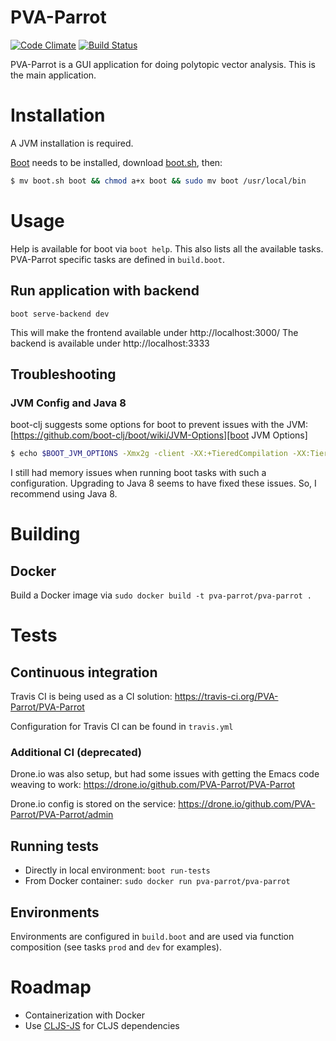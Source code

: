 # PVA-Parrot
[![Code Climate](https://codeclimate.com/github/PVA-Parrot/PVA-Parrot/badges/gpa.svg)](https://codeclimate.com/github/PVA-Parrot/PVA-Parrot)
[![Build Status](https://travis-ci.org/PVA-Parrot/PVA-Parrot.svg?branch=master)](https://travis-ci.org/PVA-Parrot/PVA-Parrot)


PVA-Parrot is a GUI application for doing polytopic vector analysis. This is the
main application.

# Installation
A JVM installation is required.

[Boot][1] needs to be installed, download [boot.sh][2], then:

``` sh
$ mv boot.sh boot && chmod a+x boot && sudo mv boot /usr/local/bin
```

# Usage

Help is available for boot via `boot help`. This also lists all the available
tasks. PVA-Parrot specific tasks are defined in `build.boot`.

## Run application with backend

`boot serve-backend dev`

This will make the frontend available under http://localhost:3000/
The backend is available under http://localhost:3333

## Troubleshooting
### JVM Config and Java 8

boot-clj suggests some options for boot to prevent issues with the JVM:
[https://github.com/boot-clj/boot/wiki/JVM-Options][boot JVM Options]

```sh
$ echo $BOOT_JVM_OPTIONS -Xmx2g -client -XX:+TieredCompilation -XX:TieredStopAtLevel=1 -XX:MaxPermSize=128m -XX:+UseConcMarkSweepGC -XX:+CMSClassUnloadingEnabled -Xverify:none
```

I still had memory issues when running boot tasks with such a configuration.
Upgrading to Java 8 seems to have fixed these issues. So, I recommend using
Java 8.

# Building

## Docker

Build a Docker image via `sudo docker build -t pva-parrot/pva-parrot .`

# Tests

## Continuous integration

Travis CI is being used as a CI solution:
https://travis-ci.org/PVA-Parrot/PVA-Parrot

Configuration for Travis CI can be found in `travis.yml`

### Additional CI (deprecated)

Drone.io was also setup, but had some issues with getting the Emacs code weaving
to work: https://drone.io/github.com/PVA-Parrot/PVA-Parrot

Drone.io config is stored on the service:
https://drone.io/github.com/PVA-Parrot/PVA-Parrot/admin

## Running tests

- Directly in local environment: `boot run-tests`
- From Docker container: `sudo docker run pva-parrot/pva-parrot`

## Environments

Environments are configured in `build.boot` and are used via function
composition (see tasks `prod` and `dev` for examples).

# Roadmap

- Containerization with Docker
- Use [CLJS-JS][3] for CLJS dependencies

[1]: http://boot-clj.com/
[2]: https://github.com/boot-clj/boot/releases/download/2.0.0/boot.sh
[3]: https://github.com/cljsjs/packages
